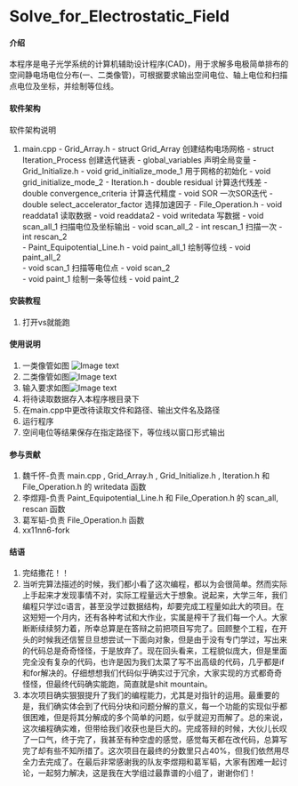 # Solve_for_Electrostatic_Field

#### 介绍
本程序是电子光学系统的计算机辅助设计程序(CAD)，用于求解多电极简单排布的空间静电场电位分布(一、二类像管)，可根据要求输出空间电位、轴上电位和扫描点电位及坐标，并绘制等位线。
#### 软件架构
软件架构说明
1.  main.cpp
        - Grid_Array.h
                - struct Grid_Array          创建结构电场网格
                - struct Iteration_Process   创建迭代链表
                - global_variables           声明全局变量
        - Grid_Initialize.h
                - void grid_initialize_mode_1  用于网格的初始化
                - void grid_initialize_mode_2
        - Iteration.h
                - double residual                  计算迭代残差
                - double convergence_criteria      计算迭代精度
                - void SOR                       一次SOR迭代
                - double select_accelerator_factor 选择加速因子
        - File_Operation.h
                - void readdata1  读取数据
                - void readdata2
                - void writedata    写数据
                - void scan_all_1   扫描电位及坐标输出
                - void scan_all_2
                - int rescan_1      扫描一次
                - int rescan_2    
        - Paint_Equipotential_Line.h
                - void paint_all_1  绘制等位线
                - void paint_all_2     
                - void scan_1       扫描等电位点
                - void scan_2     
                - void paint_1      绘制一条等位线
                - void paint_2
                                    
#### 安装教程

1.  打开vs就能跑

#### 使用说明

1.  一类像管如图 ![Image text](https://gitee.com/xx11nn6/solve_for_-electrostatic_-field/raw/master/%E4%B8%80%E7%B1%BB%E5%83%8F%E7%AE%A1.png)
2.  二类像管如图![Image text](https://gitee.com/xx11nn6/solve_for_-electrostatic_-field/raw/master/%E4%BA%8C%E7%B1%BB%E5%83%8F%E7%AE%A1.png)
3.  输入要求如图![Image text](https://gitee.com/xx11nn6/solve_for_-electrostatic_-field/raw/master/%E8%BE%93%E5%85%A5%E5%8F%98%E9%87%8F%E5%8F%8A%E6%A0%BC%E5%BC%8F%E8%A6%81%E6%B1%82.png)
4.  将待读取数据存入本程序根目录下
5.  在main.cpp中更改待读取文件和路径、输出文件名及路径
6.  运行程序
7.  空间电位等结果保存在指定路径下，等位线以窗口形式输出

#### 参与贡献

1.  魏千怀-负责 main.cpp , Grid_Array.h , Grid_Initialize.h , Iteration.h 和 File_Operation.h 的 writedata 函数
2.  李煜翔-负责 Paint_Equipotential_Line.h 和 File_Operation.h 的 scan_all, rescan 函数
3.  葛军韬-负责 File_Operation.h 函数
4.  xx11nn6-fork


#### 结语

1.  完结撒花！！
2.  当听完算法描述的时候，我们都小看了这次编程，都以为会很简单。然而实际上手起来才发现事情不对，实际工程量远大于想象。说起来，大学三年，我们编程只学过c语言，甚至没学过数据结构，却要完成工程量如此大的项目。在这短短一个月内，还有各种考试和大作业，实属是榨干了我们每一个人。大家断断续续努力着，所幸总算是在答辩之前把项目写完了。回顾整个工程，在开头的时候我还信誓旦旦想尝试一下面向对象，但是由于没有专门学过，写出来的代码总是奇奇怪怪，于是放弃了。现在回头看来，工程貌似庞大，但是里面完全没有复杂的代码，也许是因为我们太菜了写不出高级的代码，几乎都是if和for解决的。仔细想想我们代码似乎确实过于冗余，大家实现的方式都奇奇怪怪，但最终代码确实能跑，简直就是shit mountain。
3.  本次项目确实狠狠提升了我们的编程能力，尤其是对指针的运用。最重要的是，我们确实体会到了代码分块和问题分解的意义，每一个功能的实现似乎都很困难，但是将其分解成的多个简单的问题，似乎就迎刃而解了。总的来说，这次编程确实难，但带给我们收获也是巨大的。完成答辩的时候，大伙儿长叹了一口气，终于完了，我甚至有种空虚的感觉，感觉每天都在改代码，总算写完了却有些不知所措了。这次项目在最终的分数里只占40%，但我们依然用尽全力去完成了。在最后非常感谢我的队友李煜翔和葛军韬，大家有困难一起讨论，一起努力解决，这是我在大学组过最靠谱的小组了，谢谢你们！

